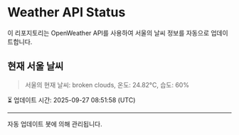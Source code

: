 
# Weather API Status

이 리포지토리는 OpenWeather API를 사용하여 서울의 날씨 정보를 자동으로 업데이트합니다.

## 현재 서울 날씨
> 서울의 현재 날씨: broken clouds, 온도: 24.82°C, 습도: 60%

⏳ 업데이트 시간: 2025-09-27 08:51:58 (UTC)

---
자동 업데이트 봇에 의해 관리됩니다.
